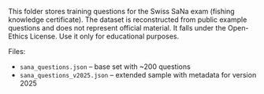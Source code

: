 This folder stores training questions for the Swiss SaNa exam (fishing knowledge certificate).
The dataset is reconstructed from public example questions and does not represent official material.
It falls under the Open-Ethics License. Use it only for educational purposes.

Files:
- `sana_questions.json` – base set with ~200 questions
- `sana_questions_v2025.json` – extended sample with metadata for version 2025
